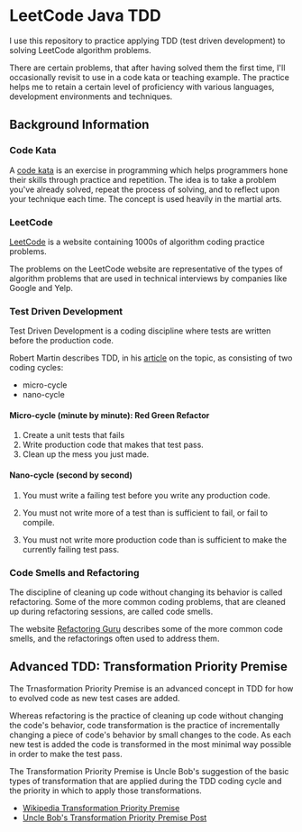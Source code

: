 # LeetCode Java TDD

I use this repository to practice applying TDD (test driven development) to 
solving LeetCode algorithm problems.  

There are certain problems, that after having solved them the first time, I'll 
occasionally revisit to use in a code kata or teaching example. The practice
helps me to retain a certain level of proficiency with various languages,
development environments and techniques.

## Background Information 

### Code Kata

A [code kata](https://en.wikipedia.org/wiki/Kata_(programming)) is an exercise
in programming which helps programmers hone their skills through practice and
repetition. The idea is to take a problem you've already solved, repeat the 
process of solving, and to reflect upon your technique each time. The concept
is used heavily in the martial arts.

### LeetCode 

[LeetCode](https://www.leetcode.com) is a website containing 1000s of algorithm coding practice problems.  

The problems on the LeetCode website are representative of the types of algorithm problems that are used in technical 
interviews by companies like Google and Yelp.  

### Test Driven Development

Test Driven Development is a coding discipline where tests are written before the production code. 

Robert Martin describes TDD, in his [article](https://blog.cleancoder.com/uncle-bob/2014/12/17/TheCyclesOfTDD.html) on
the topic, as consisting of two coding cycles:
- micro-cycle
- nano-cycle

#### Micro-cycle (minute by minute): Red Green Refactor

1. Create a unit tests that fails
1. Write production code that makes that test pass.
1. Clean up the mess you just made.

#### Nano-cycle (second by second)

1. You must write a failing test before you write any production code.

1. You must not write more of a test than is sufficient to fail, or fail to compile.

1. You must not write more production code than is sufficient to make the currently failing test pass.

### Code Smells and Refactoring

The discipline of cleaning up code without changing its behavior is called refactoring. Some of the more common coding 
problems, that are cleaned up during refactoring sessions, are called code smells.

The website [Refactoring Guru](https://refactoring.guru/refactoring/smells) describes some of the more common code 
smells, and the refactorings often used to address them.


## Advanced TDD: Transformation Priority Premise

The Trnasformation Priority Premise is an advanced concept in TDD for how to evolved code as new test cases are added.

Whereas refactoring is the practice of cleaning up code without changing the code's behavior, code transformation is the
practice of incrementally changing a piece of code's behavior by small changes to the code.  As each new test
is added the code is transformed in the most minimal way possible in order to make the test pass.

The Transformation Priority Premise is Uncle Bob's suggestion of the basic types of transformation that are applied during
the TDD coding cycle and the priority in which to apply those transformations.

- [Wikipedia Transformation Priority Premise](https://en.wikipedia.org/wiki/Transformation_Priority_Premise)
- [Uncle Bob's Transformation Priority Premise Post](https://blog.cleancoder.com/uncle-bob/2013/05/27/TheTransformationPriorityPremise.html)







